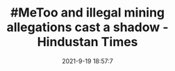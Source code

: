 ---
"title": "#MeToo and illegal mining allegations cast a shadow - Hindustan Times"
"date": "2021-9-19 18:57:7"
"feed_name": "GOOGLENEWSMINING"
"feed_website": "https://news.google.com/search?q=mining%2Bincident&hl=en-US&gl=US&ceid=US:en"
"feed_rss": "https://news.google.com/rss/search?q=mining%2Bincident&hl=en-US&gl=US&ceid=US:en"
"link": "https://www.hindustantimes.com/india-news/metoo-and-illegal-mining-allegations-cast-a-shadow-101632077827812.html"
"file": "_posts/2021-1-1-2a8c720bf34fa24c4f6cdcd65be20b56b94f0d59.md"
"accident": "0"
"drilling": "0"
"dead": "0"
"injured": "0"
"where": "unknown site"
---